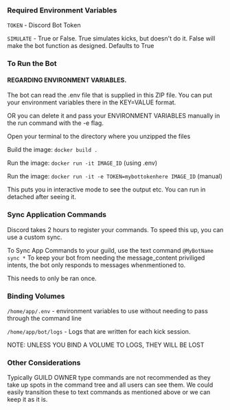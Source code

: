 
### Required Environment Variables
`TOKEN` - Discord Bot Token

`SIMULATE` - True or False. True simulates kicks, but doesn't do it. False will make the bot function as designed. Defaults to True

### To Run the Bot

#### REGARDING ENVIRONMENT VARIABLES.
The bot can read the .env file that is supplied in this ZIP file. You can put your environment variables there in
the KEY=VALUE format.


OR you can delete it and pass your ENVIRONMENT VARIABLES manually in the run command with the -e flag.


Open your terminal to the directory where you unzipped the files

Build the image: `docker build .`

Run the image: `docker run -it IMAGE_ID`  (using .env)

Run the image: `docker run -it -e TOKEN=mybottokenhere IMAGE_ID`  (manual)

This puts you in interactive mode to see the output etc. You can run in detached after seeing it.


### Sync Application Commands

Discord takes 2 hours to register your commands. To speed this up, you can use a custom sync.

To Sync App Commands to your guild, use the text command `@MyBotName sync *`
To keep your bot from needing the message_content priviliged intents, the bot only responds to messages whenmentioned to.


This needs to only be ran once.

### Binding Volumes
`/home/app/.env` - environment variables to use without needing to pass through the command line

`/home/app/bot/logs` - Logs that are written for each kick session.

NOTE: UNLESS YOU BIND A VOLUME TO LOGS, THEY WILL BE LOST

### Other Considerations
Typically GUILD OWNER type commands are not recommended as they take up spots  in the command tree and all users can see them. We
could easily transition these to text commands as mentioned above or we can keep it as it is.
